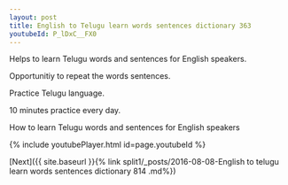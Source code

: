 ```yaml
---
layout: post
title: English to Telugu learn words sentences dictionary 363 
youtubeId: P_lDxC__FX0
---
```

 
 
Helps to learn Telugu words and sentences for English speakers.

Opportunitiy to repeat the words sentences. 

Practice Telugu language. 
 
10 minutes practice every day. 
 
How to learn Telugu words and sentences for English speakers 
 
{% include youtubePlayer.html id=page.youtubeId %}
 
 
[Next]({{ site.baseurl }}{% link  split1/_posts/2016-08-08-English to telugu learn words sentences dictionary 814 .md%})
 
